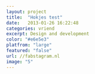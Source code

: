 ```yaml
---
layout: project
title:  "Hokjes test"
date:   2013-01-26 16:22:48
categories: vriend
excerpt: Design and development
color: "#e6e5e3"
platfrom: "large"
featured: "false"
url: //fabstagram.nl
image: "5"
---
```

